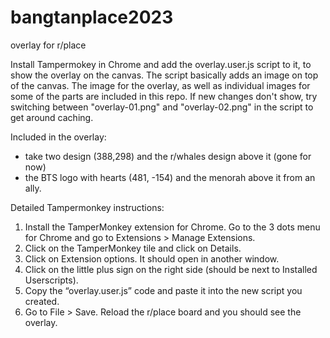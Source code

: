 # bangtanplace2023
overlay for r/place


Install Tampermokey in Chrome and add the overlay.user.js script to it, to show the overlay on the canvas.
The script basically adds an image on top of the canvas. The image for the overlay, as well as individual images for some of the parts are included in this repo. If new changes don't show, try switching between "overlay-01.png" and "overlay-02.png" in the script to get around caching.

Included in the overlay:
- take two design (388,298) and the r/whales design above it (gone for now)
- the BTS logo with hearts (481, -154) and the menorah above it from an ally.

Detailed Tampermonkey instructions:
1. Install the TamperMonkey extension for Chrome. Go to the 3 dots menu for Chrome and go to Extensions > Manage Extensions.
2. Click on the TamperMonkey tile and click on Details.
3. Click on Extension options. It should open in another window.
4. Click on the little plus sign on the right side (should be next to Installed Userscripts).
5. Copy the “overlay.user.js” code and paste it into the new script you created.
6. Go to File > Save. Reload the r/place board and you should see the overlay.